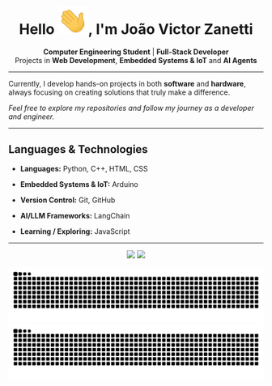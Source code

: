 <h1 align="center">Hello <img src="assets/hello.gif" width="60">, I'm João Victor Zanetti</h1>

<p align="center">
  <b>Computer Engineering Student</b> | <b>Full-Stack Developer</b><br>
  Projects in <b>Web Development</b>, <b>Embedded Systems & IoT</b> and <b>AI Agents</b>
</p>

---

Currently, I develop hands-on projects in both **software** and **hardware**, always focusing on creating solutions that truly make a difference.

*Feel free to explore my repositories and follow my journey as a developer and engineer.*

---

## Languages & Technologies

- **Languages:** Python, C++, HTML, CSS  
- **Embedded Systems & IoT:** Arduino  
- **Version Control:** Git, GitHub  
- **AI/LLM Frameworks:** LangChain

- **Learning / Exploring:** JavaScript

---

<p align="center">
  <img 
  height="180em" 
  src="https://github-readme-stats.vercel.app/api?username=joaovzanetti&show_icons=true&theme=github_dark&include_all_commits=true&count_private=true&locale=en" 
  />
  <img 
  height="180em" 
  src="https://github-readme-stats.vercel.app/api/top-langs/?username=joaovzanetti&theme=github_dark&layout=donut&custom_title=Technologies&langs_count=6&locale=en" 
  />
</p>

![Snake animation - light](https://raw.githubusercontent.com/joaovzanetti/joaovzanetti/output/github-contribution-grid-snake.svg#gh-light-mode-only)
![Snake animation - dark](https://raw.githubusercontent.com/joaovzanetti/joaovzanetti/output/github-contribution-grid-snake-dark.svg#gh-dark-mode-only)
